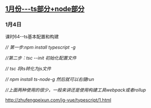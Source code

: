 ## [1月份---ts部分+node部分](http://www.javascriptpeixun.cn/my/course/2272)

### 1月4日

课时64--ts基本配置和构建



*// 第一步:npm install typescript -g*

*//第二步：tsc --init 初始化配置文件*

*// tsc 将ts转化为js文件*



*// npm install ts-node-g 然后就可以右键run*

*//上面两种使用的很少，一般来讲还是使用构建工具webpack或者rollup*

http://zhufengpeixun.com/jg-vue/typescript/1.html

